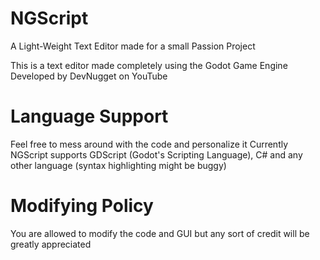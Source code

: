 # NGScript
A Light-Weight Text Editor made for a small Passion Project

This is a text editor made completely using the Godot Game Engine
Developed by DevNugget on YouTube

# Language Support
Feel free to mess around with the code and personalize it
Currently NGScript supports GDScript (Godot's Scripting Language), C# and any other language (syntax highlighting might be buggy)

# Modifying Policy
You are allowed to modify the code and GUI but any sort of credit will be greatly appreciated
